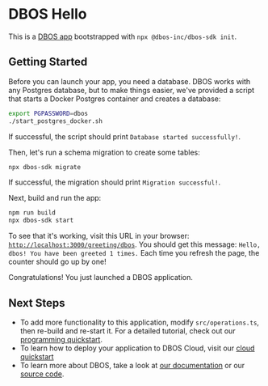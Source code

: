 # DBOS Hello

This is a [DBOS app](https://docs.dbos.dev/) bootstrapped with `npx @dbos-inc/dbos-sdk init`.

## Getting Started

Before you can launch your app, you need a database.
DBOS works with any Postgres database, but to make things easier, we've provided a script that starts a Docker Postgres container and creates a database:

```bash
export PGPASSWORD=dbos
./start_postgres_docker.sh
```

If successful, the script should print `Database started successfully!`.

Then, let's run a schema migration to create some tables:

```bash
npx dbos-sdk migrate
```

If successful, the migration should print `Migration successful!`.

Next, build and run the app:

```bash
npm run build
npx dbos-sdk start
```

To see that it's working, visit this URL in your browser: [`http://localhost:3000/greeting/dbos`](http://localhost:3000/greeting/dbos).
You should get this message: `Hello, dbos! You have been greeted 1 times.`
Each time you refresh the page, the counter should go up by one!

Congratulations! You just launched a DBOS application.

## Next Steps

- To add more functionality to this application, modify `src/operations.ts`, then re-build and re-start it. For a detailed tutorial, check out our [programming quickstart](https://docs.dbos.dev/getting-started/quickstart-programming).
- To learn how to deploy your application to DBOS Cloud, visit our [cloud quickstart](https://docs.dbos.dev/getting-started/quickstart-cloud/)
- To learn more about DBOS, take a look at [our documentation](https://docs.dbos.dev/) or our [source code](https://github.com/dbos-inc/dbos-sdk).